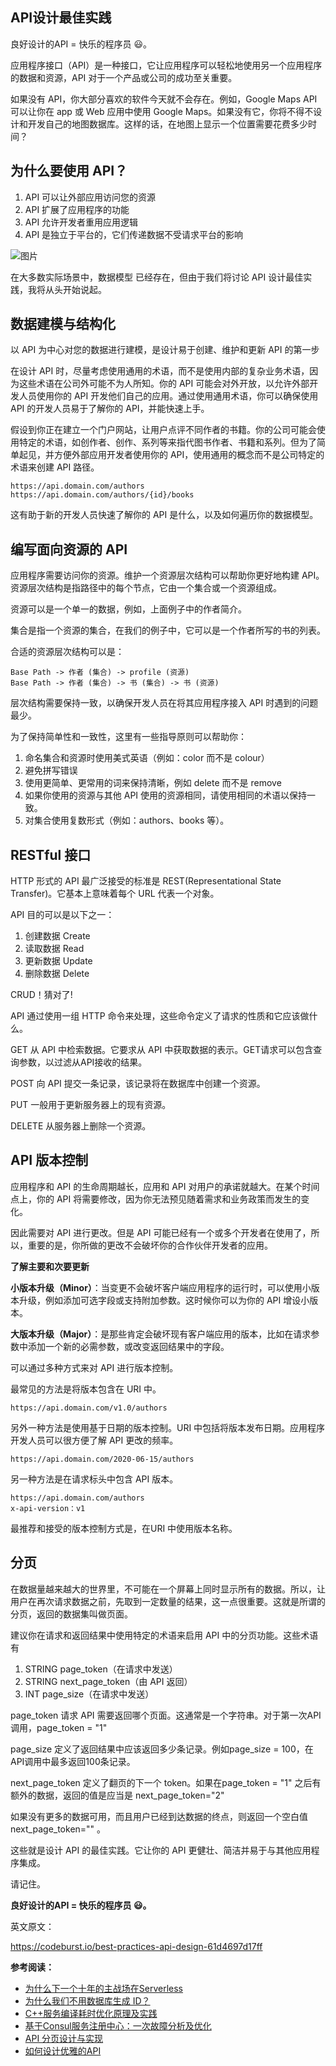 

## API设计最佳实践

良好设计的API = 快乐的程序员 😃。



应用程序接口（API）是一种接口，它让应用程序可以轻松地使用另一个应用程序的数据和资源，API 对于一个产品或公司的成功至关重要。



如果没有 API，你大部分喜欢的软件今天就不会存在。例如，Google Maps API 可以让你在 app 或 Web 应用中使用 Google Maps。如果没有它，你将不得不设计和开发自己的地图数据库。这样的话，在地图上显示一个位置需要花费多少时间？



## **为什么要使用 API？**



1. API 可以让外部应用访问您的资源
2. API 扩展了应用程序的功能
3. API 允许开发者重用应用逻辑
4. API 是独立于平台的，它们传递数据不受请求平台的影响



![图片](https://mmbiz.qpic.cn/mmbiz_png/8XkvNnTiapOOEicFRTjZewWAJTeuAIUULUEyx2Nmursg95kIS2HLgHR5GeYaibuoNgIphfgRCfDt8XOrCnqDRt9aw/640?wx_fmt=png&wxfrom=5&wx_lazy=1&wx_co=1)



在大多数实际场景中，数据模型 已经存在，但由于我们将讨论 API 设计最佳实践，我将从头开始说起。



## **数据建模与结构化**

以 API 为中心对您的数据进行建模，是设计易于创建、维护和更新 API 的第一步

在设计 API 时，尽量考虑使用通用的术语，而不是使用内部的复杂业务术语，因为这些术语在公司外可能不为人所知。你的 API 可能会对外开放，以允许外部开发人员使用你的 API 开发他们自己的应用。通过使用通用术语，你可以确保使用 API 的开发人员易于了解你的 API，并能快速上手。



假设到你正在建立一个门户网站，让用户点评不同作者的书籍。你的公司可能会使用特定的术语，如创作者、创作、系列等来指代图书作者、书籍和系列。但为了简单起见，并方便外部应用开发者使用你的 API，使用通用的概念而不是公司特定的术语来创建 API 路径。



```url
https://api.domain.com/authors 
https://api.domain.com/authors/{id}/books
```



这有助于新的开发人员快速了解你的 API 是什么，以及如何遍历你的数据模型。



## **编写面向资源的 API**

应用程序需要访问你的资源。维护一个资源层次结构可以帮助你更好地构建 API。资源层次结构是指路径中的每个节点，它由一个集合或一个资源组成。



资源可以是一个单一的数据，例如，上面例子中的作者简介。



集合是指一个资源的集合，在我们的例子中，它可以是一个作者所写的书的列表。



合适的资源层次结构可以是：

```
Base Path -> 作者 (集合) -> profile (资源)
Base Path -> 作者 (集合) -> 书 (集合) -> 书 (资源)
```



层次结构需要保持一致，以确保开发人员在将其应用程序接入 API 时遇到的问题最少。



为了保持简单性和一致性，这里有一些指导原则可以帮助你：

1. 命名集合和资源时使用美式英语（例如：color 而不是 colour）
2. 避免拼写错误
3. 使用更简单、更常用的词来保持清晰，例如 delete 而不是 remove
4. 如果你使用的资源与其他 API 使用的资源相同，请使用相同的术语以保持一致。
5. 对集合使用复数形式（例如：authors、books 等）。



## **RESTful 接口**

HTTP 形式的 API 最广泛接受的标准是 REST(Representational State Transfer)。它基本上意味着每个 URL 代表一个对象。



API 目的可以是以下之一：

1. 创建数据 Create
2. 读取数据 Read
3. 更新数据 Update
4. 删除数据 Delete



CRUD！猜对了!

API 通过使用一组 HTTP 命令来处理，这些命令定义了请求的性质和它应该做什么。

GET 从 API 中检索数据。它要求从 API 中获取数据的表示。GET请求可以包含查询参数，以过滤从API接收的结果。

POST 向 API 提交一条记录，该记录将在数据库中创建一个资源。

PUT 一般用于更新服务器上的现有资源。

DELETE 从服务器上删除一个资源。



## **API 版本控制**

应用程序和 API 的生命周期越长，应用和 API 对用户的承诺就越大。在某个时间点上，你的 API 将需要修改，因为你无法预见随着需求和业务政策而发生的变化。

因此需要对 API 进行更改。但是 API 可能已经有一个或多个开发者在使用了，所以，重要的是，你所做的更改不会破坏你的合作伙伴开发者的应用。



**了解主要和次要更新**



**小版本升级（Minor）**：当变更不会破坏客户端应用程序的运行时，可以使用小版本升级，例如添加可选字段或支持附加参数。这时候你可以为你的 API 增设小版本。



**大版本升级（Major）**：是那些肯定会破坏现有客户端应用的版本，比如在请求参数中添加一个新的必需参数，或改变返回结果中的字段。



可以通过多种方式来对 API 进行版本控制。



最常见的方法是将版本包含在 URI 中。

```
https://api.domain.com/v1.0/authors
```



另外一种方法是使用基于日期的版本控制。URI 中包括将版本发布日期。应用程序开发人员可以很方便了解 API 更改的频率。

```
https://api.domain.com/2020-06-15/authors
```



另一种方法是在请求标头中包含 API 版本。

```
https://api.domain.com/authors 
x-api-version：v1
```



最推荐和接受的版本控制方式是，在URI 中使用版本名称。



## **分页**

在数据量越来越大的世界里，不可能在一个屏幕上同时显示所有的数据。所以，让用户在再次请求数据之前，先取到一定数量的结果，这一点很重要。这就是所谓的分页，返回的数据集叫做页面。



建议你在请求和返回结果中使用特定的术语来启用 API 中的分页功能。这些术语有

1. STRING page_token（在请求中发送）
2. STRING next_page_token（由 API 返回）
3. INT page_size（在请求中发送）



page_token 请求 API 需要返回哪个页面。这通常是一个字符串。对于第一次API调用，page_token = "1"

page_size 定义了返回结果中应该返回多少条记录。例如page_size = 100，在API调用中最多返回100条记录。

next_page_token 定义了翻页的下一个 token。如果在page_token = "1" 之后有额外的数据，返回的值是应当是 next_page_token="2"



如果没有更多的数据可用，而且用户已经到达数据的终点，则返回一个空白值 next_page_token="" 。



这些就是设计 API 的最佳实践。它让你的 API 更健壮、简洁并易于与其他应用程序集成。



请记住。



**良好设计的API = 快乐的程序员 😃。**



英文原文：

https://codeburst.io/best-practices-api-design-61d4697d17ff



**参考阅读：**



- [为什么下一个十年的主战场在Serverless](http://mp.weixin.qq.com/s?__biz=MzAwMDU1MTE1OQ==&mid=2653554526&idx=1&sn=a0f48a6e6e27604e8bd9e558c2e08689&chksm=813996c6b64e1fd0473816e95af0f3881193cae5565c22bba5af8a502e47f8f47c21dc6add8b&scene=21#wechat_redirect)
- [为什么我们不用数据库生成 ID？](http://mp.weixin.qq.com/s?__biz=MzAwMDU1MTE1OQ==&mid=2653554513&idx=1&sn=3a9c720b5bc8b73174183420d9e21e0d&chksm=813996c9b64e1fdfdf26c48a14eb5fff97253a666966da3c05a33b2a25e1d98c7f31cd7117c4&scene=21#wechat_redirect)
- [C++服务编译耗时优化原理及实践](http://mp.weixin.qq.com/s?__biz=MzAwMDU1MTE1OQ==&mid=2653554506&idx=1&sn=8a1a7f167e04eef7e06d740b0f7dceb9&chksm=813996d2b64e1fc406ad9a0b7eb852b01285dc5ab4a6382dc7b8b01aacadfeb6aa505a7f842e&scene=21#wechat_redirect)
- [基于Consul服务注册中心：一次故障分析及优化](http://mp.weixin.qq.com/s?__biz=MzAwMDU1MTE1OQ==&mid=2653554462&idx=1&sn=5b63eeddcf3db77369f56c986179a1cc&chksm=81399686b64e1f904a5b54735fb9d3d01c79d647a4914560bc045bc76f139b44c78cb377cb56&scene=21#wechat_redirect)
- [API 分页设计与实现](http://mp.weixin.qq.com/s?__biz=MzAwMDU1MTE1OQ==&mid=2653554394&idx=1&sn=efb33ec244e404d87d995d4c1da525d1&chksm=81399742b64e1e544f69485bceb48d1c34ecf71f099297bbcd53e8c6a5e6245bf3ba062031e3&scene=21#wechat_redirect)
- [如何设计优雅的API](http://mp.weixin.qq.com/s?__biz=MzAwMDU1MTE1OQ==&mid=2653549140&idx=1&sn=04e5f06390d3f6c63e81d8cdc8ec655f&chksm=813a63ccb64deada854d98c37608001602f97274fd0cac8caa264d76268ca775d3c3e559d7e7&scene=21#wechat_redirect)